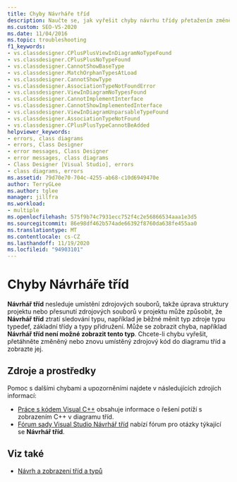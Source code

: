 ```yaml
---
title: Chyby Návrháře tříd
description: Naučte se, jak vyřešit chyby návrhu třídy přetažením změněného nebo přemístění zdrojového kódu do diagramu tříd, aby se zobrazila.
ms.custom: SEO-VS-2020
ms.date: 11/04/2016
ms.topic: troubleshooting
f1_keywords:
- vs.classdesigner.CPlusPlusViewInDiagramNoTypeFound
- vs.classdesigner.CPlusPlusNoTypeFound
- vs.classdesigner.CannotShowBaseType
- vs.classdesigner.MatchOrphanTypesAtLoad
- vs.classdesigner.CannotShowType
- vs.classdesigner.AssociationTypeNotFoundError
- vs.classdesigner.ViewInDiagramNoTypesFound
- vs.classdesigner.CannotImplementInterface
- vs.classdesigner.CannotShowImplementedInterface
- vs.classdesigner.ViewInDiagramUnparsableTypeFound
- vs.classdesigner.AssociationTypeNotFound
- vs.classdesigner.CPlusPlusTypeCannotBeAdded
helpviewer_keywords:
- errors, class diagrams
- errors, Class Designer
- error messages, Class Designer
- error messages, class diagrams
- Class Designer [Visual Studio], errors
- class diagrams, errors
ms.assetid: 79d70e70-704c-4255-ab68-c10d6949470e
author: TerryGLee
ms.author: tglee
manager: jillfra
ms.workload:
- multiple
ms.openlocfilehash: 575f9b74c7931ecc752f4c2e56866534aaa1e3d5
ms.sourcegitcommit: 86e98df462b574ade66392f8760da638fe455aa0
ms.translationtype: MT
ms.contentlocale: cs-CZ
ms.lasthandoff: 11/19/2020
ms.locfileid: "94903101"
---
```

# <a name="class-designer-errors"></a>Chyby Návrháře tříd

**Návrhář tříd** nesleduje umístění zdrojových souborů, takže úprava struktury projektu nebo přesunutí zdrojových souborů v projektu může způsobit, že **Návrhář tříd** ztratí sledování typu, například je běžné měnit typ zdroje typu typedef, základní třídy a typy přidružení. Může se zobrazit chyba, například **Návrhář tříd není možné zobrazit tento typ**. Chcete-li chybu vyřešit, přetáhněte změněný nebo znovu umístěný zdrojový kód do diagramu tříd a zobrazte jej.

## <a name="resources"></a>Zdroje a prostředky

Pomoc s dalšími chybami a upozorněními najdete v následujících zdrojích informací:

- [Práce s kódem Visual C++](working-with-visual-cpp-code.md) obsahuje informace o řešení potíží s zobrazením C++ v diagramu tříd.
- [Fórum sady Visual Studio Návrhář tříd](https://social.msdn.microsoft.com/Forums/en-US/home?forum=vsclassdesigner) nabízí fórum pro otázky týkající se **Návrhář tříd**.

## <a name="see-also"></a>Viz také

- [Návrh a zobrazení tříd a typů](designing-and-viewing-classes-and-types.md)
